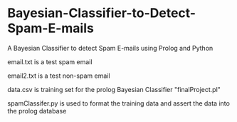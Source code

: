 # Bayesian-Classifier-to-Detect-Spam-E-mails
A Bayesian Classifier to detect Spam E-mails using Prolog and Python

email.txt is a test spam email

email2.txt is a test non-spam email 

data.csv is training set for the prolog Bayesian Classifier "finalProject.pl"

spamClassifer.py is used to format the training data and assert the data into the prolog database

